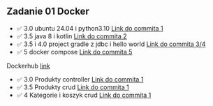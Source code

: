 ## Zadanie 01 Docker

- :white_check_mark: 3.0 ubuntu 24.04 i python3.10 [Link do commita 1](https://github.com/VaynerAkaWalo/ebiznes25/commit/605cbe5187f67024ba9fb7f3e57f8e980b4af2d3)
- :white_check_mark: 3.5 java 8 i kotlin [Link do commita 2](https://github.com/VaynerAkaWalo/ebiznes25/commit/2686551436001a53abe1b785d8766924ec8c4339)
- :white_check_mark: 3.5 i 4.0 project gradle z jdbc i hello world [Link do commita 3/4](https://github.com/VaynerAkaWalo/ebiznes25/commit/9960b82faa07cc4cd69ac73390d46c1490e22936)
- :white_check_mark: 5 docker compose [Link do commita 5](https://github.com/VaynerAkaWalo/ebiznes25/commit/af956b5966c1064e801a7406a277c9915a47bb8d)

Dockerhub [link](https://hub.docker.com/r/vaynerakawalo/ebiznes)

- :white_check_mark: 3.0 Produkty controller [Link do commita 1]()
- :white_check_mark: 3.5 Produkty crud  [Link do commita 1]()
- :white_check_mark: 4 Kategorie i koszyk crud  [Link do commita 1]()
